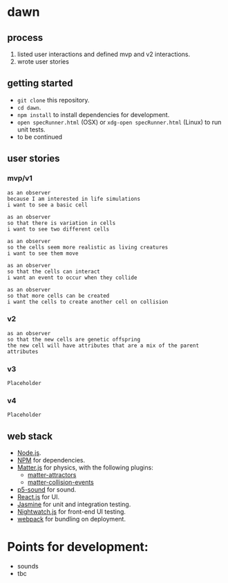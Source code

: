 # dawn

## process

1. listed user interactions and defined mvp and v2 interactions.
2. wrote user stories

## getting started

* `git clone` this repository.
* `cd dawn`.
* `npm install` to install dependencies for development.
* `open specRunner.html` (OSX) or `xdg-open specRunner.html` (Linux) to run unit tests.
* to be continued

## user stories

### mvp/v1
```
as an observer
because I am interested in life simulations
i want to see a basic cell

as an observer
so that there is variation in cells
i want to see two different cells

as an observer
so the cells seem more realistic as living creatures
i want to see them move

as an observer
so that the cells can interact
i want an event to occur when they collide

as an observer
so that more cells can be created
i want the cells to create another cell on collision
```

### v2

```
as an observer
so that the new cells are genetic offspring
the new cell will have attributes that are a mix of the parent attributes
```

### v3

`Placeholder`

### v4

`Placeholder`

## web stack
* [Node.js](https://nodejs.org/en/).
* [NPM](https://www.npmjs.com/) for dependencies.
* [Matter.js](http://brm.io/matter-js/) for physics, with the following plugins:
  * [matter-attractors](https://github.com/liabru/matter-attractors)
  * [matter-collision-events](https://github.com/dxu/matter-collision-events)
* [p5-sound](https://p5js.org/reference/#/libraries/p5.sound) for sound.
* [React.js](https://reactjs.org/) for UI.
* [Jasmine](https://jasmine.github.io/) for unit and integration testing.
* [Nightwatch.js](http://nightwatchjs.org/) for front-end UI testing.
* [webpack](https://webpack.js.org/) for bundling on deployment.

# Points for development:
* sounds
* tbc



<!-- ####Things you may want to cover:

* version

* System dependencies

* Configuration

* Database creation/initialization

* How to run the test suite

* Services (job queues, cache servers, search engines, etc.)

* Deployment instructions

* ... -->
